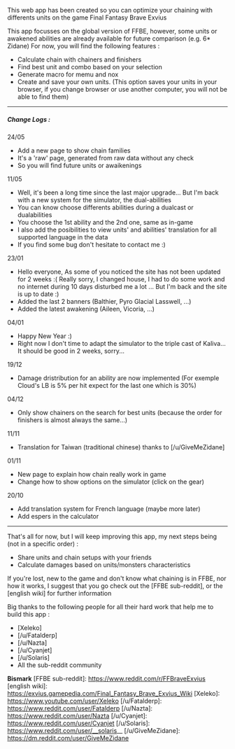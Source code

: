 This web app has been created so you can optimize your chaining with differents units on the game Final Fantasy Brave Exvius

This app focusses on the global version of FFBE, however, some units or awakened abilities are already available for future comparison (e.g. 6* Zidane)
For now, you will find the following features :
 - Calculate chain with chainers and finishers
 - Find best unit and combo based on your selection
 - Generate macro for memu and nox
 - Create and save your own units. (This option saves your units in your browser, if you change browser or use another computer, you will not be able to find them)

---

##### Change Logs :

24/05
 - Add a new page to show chain families
 - It's a 'raw' page, generated from raw data without any check
 - So you will find future units or awaikenings

11/05
 - Well, it's been a long time since the last major upgrade... But I'm back with a new system for the simulator, the dual-abilities
 - You can know choose differents abilities during a dualcast or dualabilities
 - You choose the 1st ability and the 2nd one, same as in-game
 - I also add the posibilities to view units' and abilities' translation for all supported language in the data
 - If you find some bug don't hesitate to contact me :)

23/01
 - Hello everyone, As some of you noticed the site has not been updated for 2 weeks :( Really sorry, I changed house, I had to do some work and no internet during 10 days disturbed me a lot ... But I'm back and the site is up to date :)
 - Added the last 2 banners (Balthier, Pyro Glacial Lasswell, ...)
 - Added the latest awakening (Aileen, Vicoria, ...)

04/01
 - Happy New Year :)
 - Right now I don't time to adapt the simulator to the triple cast of Kaliva... It should be good in 2 weeks, sorry...

19/12
 - Damage dristribution for an ability are now implemented (For exemple Cloud's LB is 5% per hit expect for the last one which is 30%)

04/12
 - Only show chainers on the search for best units (because the order for finishers is almost always the same...)

11/11
 - Translation for Taiwan (traditional chinese) thanks to [/u/GiveMeZidane]

01/11
 - New page to explain how chain really work in game
 - Change how to show options on the simulator (click on the gear)

20/10
 - Add translation system for French language (maybe more later)
 - Add espers in the calculator

---

That's all for now, but I will keep improving this app, my next steps being (not in a specific order) :
 - Share units and chain setups with your friends
 - Calculate damages based on units/monsters characteristics

If you're lost, new to the game and don't know what chaining is in FFBE, nor how it works, I suggest that you go check out the [FFBE sub-reddit], or the [english wiki] for further information

Big thanks to the following people for all their hard work that help me to build this app :
 - [Xeleko]
 - [/u/Fatalderp]
 - [/u/Nazta]
 - [/u/Cyanjet]
 - [/u/Solaris]
 - All the sub-reddit community

**Bismark**
[FFBE sub-reddit]: https://www.reddit.com/r/FFBraveExvius
[english wiki]: https://exvius.gamepedia.com/Final_Fantasy_Brave_Exvius_Wiki
[Xeleko]: https://www.youtube.com/user/Xeleko
[/u/Fatalderp]: https://www.reddit.com/user/Fatalderp
[/u/Nazta]: https://www.reddit.com/user/Nazta
[/u/Cyanjet]: https://www.reddit.com/user/Cyanjet
[/u/Solaris]: https://www.reddit.com/user/__solaris__
[/u/GiveMeZidane]: https://dm.reddit.com/user/GiveMeZidane
